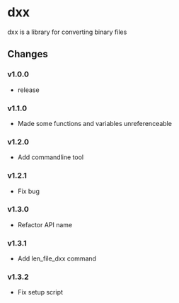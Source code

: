 # dxx

dxx is a library for converting binary files

## Changes

### v1.0.0

- release

### v1.1.0

- Made some functions and variables unreferenceable

### v1.2.0

- Add commandline tool

### v1.2.1

- Fix bug

### v1.3.0

- Refactor API name

### v1.3.1

- Add len_file_dxx command

### v1.3.2

- Fix setup script
